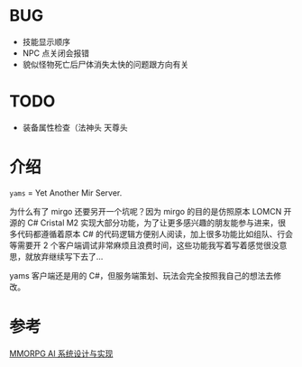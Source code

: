 # BUG

- 技能显示顺序
- NPC 点关闭会报错
- 貌似怪物死亡后尸体消失太快的问题跟方向有关

# TODO

- 装备属性检查（法神头 天尊头

# 介绍

`yams` = Yet Another Mir Server.

为什么有了 mirgo 还要另开一个坑呢？因为 mirgo 的目的是仿照原本 LOMCN 开源的 C# Cristal M2 实现大部分功能，为了让更多感兴趣的朋友能参与进来，很多代码都遵循着原本 C# 的代码逻辑方便别人阅读，加上很多功能比如组队、行会等需要开 2 个客户端调试非常麻烦且浪费时间，这些功能我写着写着感觉很没意思，就放弃继续写下去了…

yams 客户端还是用的 C#，但服务端策划、玩法会完全按照我自己的想法去修改。

# 参考

[MMORPG AI 系统设计与实现](https://gameinstitute.qq.com/course/detail/10097)
